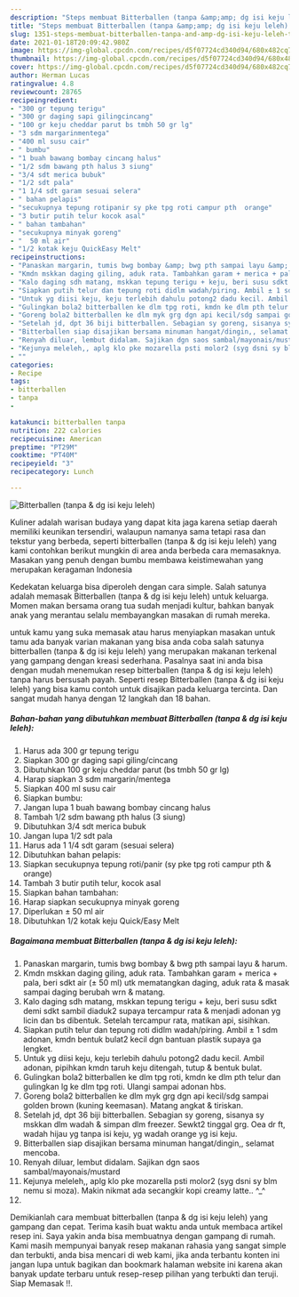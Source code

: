 ```yaml
---
description: "Steps membuat Bitterballen (tanpa &amp;amp; dg isi keju leleh) teraktual"
title: "Steps membuat Bitterballen (tanpa &amp;amp; dg isi keju leleh) teraktual"
slug: 1351-steps-membuat-bitterballen-tanpa-and-amp-dg-isi-keju-leleh-teraktual
date: 2021-01-18T20:09:42.980Z
image: https://img-global.cpcdn.com/recipes/d5f07724cd340d94/680x482cq70/bitterballen-tanpa-dg-isi-keju-leleh-foto-resep-utama.jpg
thumbnail: https://img-global.cpcdn.com/recipes/d5f07724cd340d94/680x482cq70/bitterballen-tanpa-dg-isi-keju-leleh-foto-resep-utama.jpg
cover: https://img-global.cpcdn.com/recipes/d5f07724cd340d94/680x482cq70/bitterballen-tanpa-dg-isi-keju-leleh-foto-resep-utama.jpg
author: Herman Lucas
ratingvalue: 4.8
reviewcount: 28765
recipeingredient:
- "300 gr tepung terigu"
- "300 gr daging sapi gilingcincang"
- "100 gr keju cheddar parut bs tmbh 50 gr lg"
- "3 sdm margarinmentega"
- "400 ml susu cair"
- " bumbu"
- "1 buah bawang bombay cincang halus"
- "1/2 sdm bawang pth halus 3 siung"
- "3/4 sdt merica bubuk"
- "1/2 sdt pala"
- "1 1/4 sdt garam sesuai selera"
- " bahan pelapis"
- "secukupnya tepung rotipanir sy pke tpg roti campur pth  orange"
- "3 butir putih telur kocok asal"
- " bahan tambahan"
- "secukupnya minyak goreng"
- "  50 ml air"
- "1/2 kotak keju QuickEasy Melt"
recipeinstructions:
- "Panaskan margarin, tumis bwg bombay &amp; bwg pth sampai layu &amp; harum."
- "Kmdn mskkan daging giling, aduk rata. Tambahkan garam + merica + pala, beri sdkt air (± 50 ml) utk mematangkan daging, aduk rata &amp; masak sampai daging berubah wrn &amp; matang."
- "Kalo daging sdh matang, mskkan tepung terigu + keju, beri susu sdkt demi sdkt sambil diaduk2 supaya tercampur rata &amp; menjadi adonan yg licin dan bs dibentuk. Setelah tercampur rata, matikan api, sisihkan."
- "Siapkan putih telur dan tepung roti didlm wadah/piring. Ambil ± 1 sdm adonan, kmdn bentuk bulat2 kecil dgn bantuan plastik supaya ga lengket."
- "Untuk yg diisi keju, keju terlebih dahulu potong2 dadu kecil. Ambil adonan, pipihkan kmdn taruh keju ditengah, tutup &amp; bentuk bulat."
- "Gulingkan bola2 bitterballen ke dlm tpg roti, kmdn ke dlm pth telur dan gulingkan lg ke dlm tpg roti. Ulangi sampai adonan hbs."
- "Goreng bola2 bitterballen ke dlm myk grg dgn api kecil/sdg sampai golden brown (kuning keemasan). Matang angkat &amp; tiriskan."
- "Setelah jd, dpt 36 biji bitterballen. Sebagian sy goreng, sisanya sy mskkan dlm wadah &amp; simpan dlm freezer. Sewkt2 tinggal grg. Oea dr ft, wadah hijau yg tanpa isi keju, yg wadah orange yg isi keju."
- "Bitterballen siap disajikan bersama minuman hangat/dingin,, selamat mencoba."
- "Renyah diluar, lembut didalam. Sajikan dgn saos sambal/mayonais/mustard"
- "Kejunya meleleh,, aplg klo pke mozarella psti molor2 (syg dsni sy blm nemu si moza). Makin nikmat ada secangkir kopi creamy latte.. ^_^"
- ""
categories:
- Recipe
tags:
- bitterballen
- tanpa
- 

katakunci: bitterballen tanpa  
nutrition: 222 calories
recipecuisine: American
preptime: "PT29M"
cooktime: "PT40M"
recipeyield: "3"
recipecategory: Lunch

---
```



![Bitterballen (tanpa &amp; dg isi keju leleh)](https://img-global.cpcdn.com/recipes/d5f07724cd340d94/680x482cq70/bitterballen-tanpa-dg-isi-keju-leleh-foto-resep-utama.jpg)

Kuliner adalah warisan budaya yang dapat kita jaga karena setiap daerah memiliki keunikan tersendiri, walaupun namanya sama tetapi rasa dan tekstur yang berbeda, seperti bitterballen (tanpa &amp; dg isi keju leleh) yang kami contohkan berikut mungkin di area anda berbeda cara memasaknya. Masakan yang penuh dengan bumbu membawa keistimewahan yang merupakan keragaman Indonesia



Kedekatan keluarga bisa diperoleh dengan cara simple. Salah satunya adalah memasak Bitterballen (tanpa &amp; dg isi keju leleh) untuk keluarga. Momen makan bersama orang tua sudah menjadi kultur, bahkan banyak anak yang merantau selalu membayangkan masakan di rumah mereka.

untuk kamu yang suka memasak atau harus menyiapkan masakan untuk tamu ada banyak varian makanan yang bisa anda coba salah satunya bitterballen (tanpa &amp; dg isi keju leleh) yang merupakan makanan terkenal yang gampang dengan kreasi sederhana. Pasalnya saat ini anda bisa dengan mudah menemukan resep bitterballen (tanpa &amp; dg isi keju leleh) tanpa harus bersusah payah.
Seperti resep Bitterballen (tanpa &amp; dg isi keju leleh) yang bisa kamu contoh untuk disajikan pada keluarga tercinta. Dan sangat mudah hanya dengan 12 langkah dan 18 bahan.


<!--inarticleads1-->

##### Bahan-bahan yang dibutuhkan membuat Bitterballen (tanpa &amp; dg isi keju leleh):

1. Harus ada 300 gr tepung terigu
1. Siapkan 300 gr daging sapi giling/cincang
1. Dibutuhkan 100 gr keju cheddar parut (bs tmbh 50 gr lg)
1. Harap siapkan 3 sdm margarin/mentega
1. Siapkan 400 ml susu cair
1. Siapkan  bumbu:
1. Jangan lupa 1 buah bawang bombay cincang halus
1. Tambah 1/2 sdm bawang pth halus (3 siung)
1. Dibutuhkan 3/4 sdt merica bubuk
1. Jangan lupa 1/2 sdt pala
1. Harus ada 1 1/4 sdt garam (sesuai selera)
1. Dibutuhkan  bahan pelapis:
1. Siapkan secukupnya tepung roti/panir (sy pke tpg roti campur pth &amp; orange)
1. Tambah 3 butir putih telur, kocok asal
1. Siapkan  bahan tambahan:
1. Harap siapkan secukupnya minyak goreng
1. Diperlukan  ± 50 ml air
1. Dibutuhkan 1/2 kotak keju Quick/Easy Melt




<!--inarticleads2-->

##### Bagaimana membuat  Bitterballen (tanpa &amp; dg isi keju leleh):

1. Panaskan margarin, tumis bwg bombay &amp; bwg pth sampai layu &amp; harum.
1. Kmdn mskkan daging giling, aduk rata. Tambahkan garam + merica + pala, beri sdkt air (± 50 ml) utk mematangkan daging, aduk rata &amp; masak sampai daging berubah wrn &amp; matang.
1. Kalo daging sdh matang, mskkan tepung terigu + keju, beri susu sdkt demi sdkt sambil diaduk2 supaya tercampur rata &amp; menjadi adonan yg licin dan bs dibentuk. Setelah tercampur rata, matikan api, sisihkan.
1. Siapkan putih telur dan tepung roti didlm wadah/piring. Ambil ± 1 sdm adonan, kmdn bentuk bulat2 kecil dgn bantuan plastik supaya ga lengket.
1. Untuk yg diisi keju, keju terlebih dahulu potong2 dadu kecil. Ambil adonan, pipihkan kmdn taruh keju ditengah, tutup &amp; bentuk bulat.
1. Gulingkan bola2 bitterballen ke dlm tpg roti, kmdn ke dlm pth telur dan gulingkan lg ke dlm tpg roti. Ulangi sampai adonan hbs.
1. Goreng bola2 bitterballen ke dlm myk grg dgn api kecil/sdg sampai golden brown (kuning keemasan). Matang angkat &amp; tiriskan.
1. Setelah jd, dpt 36 biji bitterballen. Sebagian sy goreng, sisanya sy mskkan dlm wadah &amp; simpan dlm freezer. Sewkt2 tinggal grg. Oea dr ft, wadah hijau yg tanpa isi keju, yg wadah orange yg isi keju.
1. Bitterballen siap disajikan bersama minuman hangat/dingin,, selamat mencoba.
1. Renyah diluar, lembut didalam. Sajikan dgn saos sambal/mayonais/mustard
1. Kejunya meleleh,, aplg klo pke mozarella psti molor2 (syg dsni sy blm nemu si moza). Makin nikmat ada secangkir kopi creamy latte.. ^_^
1. 




Demikianlah cara membuat bitterballen (tanpa &amp; dg isi keju leleh) yang gampang dan cepat. Terima kasih buat waktu anda untuk membaca artikel resep ini. Saya yakin anda bisa membuatnya dengan gampang di rumah. Kami masih mempunyai banyak resep makanan rahasia yang sangat simple dan terbukti, anda bisa mencari di web kami, jika anda terbantu konten ini jangan lupa untuk bagikan dan bookmark halaman website ini karena akan banyak update terbaru untuk resep-resep pilihan yang terbukti dan teruji. Siap Memasak !!. 
